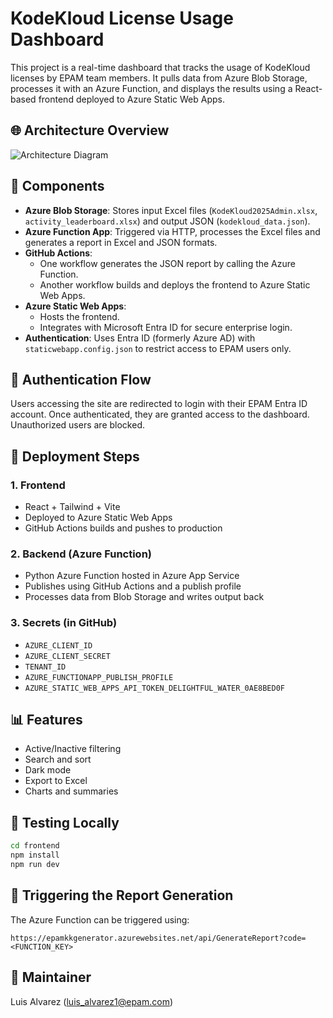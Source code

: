 # KodeKloud License Usage Dashboard

This project is a real-time dashboard that tracks the usage of KodeKloud licenses by EPAM team members. It pulls data from Azure Blob Storage, processes it with an Azure Function, and displays the results using a React-based frontend deployed to Azure Static Web Apps.

## 🌐 Architecture Overview

![Architecture Diagram](https://strepamkkeast2.blob.core.windows.net/kodekloud-inputs/ChatGPT%20Image%20Jun%2011%2C%202025%2C%2004_17_31%20PM.png?sp=r&st=2025-06-11T23:04:40Z&se=2026-02-28T07:04:40Z&sv=2024-11-04&sr=b&sig=vRtbhj%2FTFvVQZcj4uPn%2F4P3XlcFhuJ5gR9fUUPRpc7Y%3D)

## 🧩 Components

- **Azure Blob Storage**: Stores input Excel files (`KodeKloud2025Admin.xlsx`, `activity_leaderboard.xlsx`) and output JSON (`kodekloud_data.json`).
- **Azure Function App**: Triggered via HTTP, processes the Excel files and generates a report in Excel and JSON formats.
- **GitHub Actions**:
  - One workflow generates the JSON report by calling the Azure Function.
  - Another workflow builds and deploys the frontend to Azure Static Web Apps.
- **Azure Static Web Apps**:
  - Hosts the frontend.
  - Integrates with Microsoft Entra ID for secure enterprise login.
- **Authentication**: Uses Entra ID (formerly Azure AD) with `staticwebapp.config.json` to restrict access to EPAM users only.

## 🔐 Authentication Flow

Users accessing the site are redirected to login with their EPAM Entra ID account. Once authenticated, they are granted access to the dashboard. Unauthorized users are blocked.

## 🚀 Deployment Steps

### 1. Frontend
- React + Tailwind + Vite
- Deployed to Azure Static Web Apps
- GitHub Actions builds and pushes to production

### 2. Backend (Azure Function)
- Python Azure Function hosted in Azure App Service
- Publishes using GitHub Actions and a publish profile
- Processes data from Blob Storage and writes output back

### 3. Secrets (in GitHub)
- `AZURE_CLIENT_ID`
- `AZURE_CLIENT_SECRET`
- `TENANT_ID`
- `AZURE_FUNCTIONAPP_PUBLISH_PROFILE`
- `AZURE_STATIC_WEB_APPS_API_TOKEN_DELIGHTFUL_WATER_0AE8BED0F`

## 📊 Features

- Active/Inactive filtering
- Search and sort
- Dark mode
- Export to Excel
- Charts and summaries

## 🧪 Testing Locally

```bash
cd frontend
npm install
npm run dev
```

## 🔁 Triggering the Report Generation

The Azure Function can be triggered using:

```
https://epamkkgenerator.azurewebsites.net/api/GenerateReport?code=<FUNCTION_KEY>
```

## 👤 Maintainer

Luis Alvarez (luis_alvarez1@epam.com)
